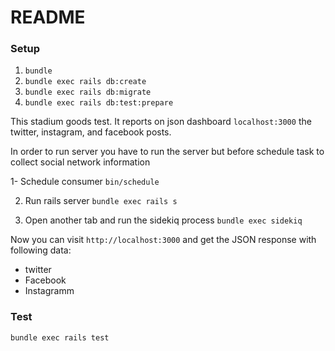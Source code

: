 # README

### Setup
1. `bundle`
2. `bundle exec rails db:create`
3. `bundle exec rails db:migrate`
4. `bundle exec rails db:test:prepare`


This stadium goods test. It reports on json dashboard `localhost:3000`
the twitter, instagram, and facebook posts.

In order to run server you have to run the server but before schedule task to
collect social network information

1- Schedule consumer
`bin/schedule`

2. Run rails server
`bundle exec rails s`

3. Open another tab and run the sidekiq process
`bundle exec sidekiq`

Now you can visit `http://localhost:3000` and get the JSON response with
following data:

* twitter
* Facebook
* Instagramm


### Test

`bundle exec rails test`
